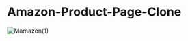 # Amazon-Product-Page-Clone
![Mamazon(1)](https://user-images.githubusercontent.com/65136114/234738937-74dc28e9-e304-4f18-a772-91e0f2c06280.gif)
